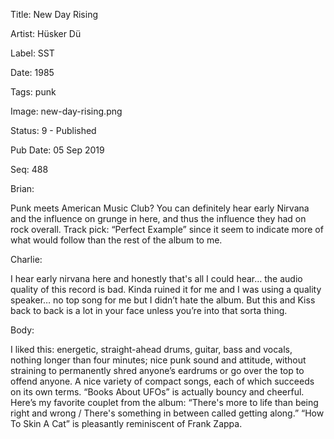 Title:  New Day Rising

Artist: Hüsker Dü

Label:  SST

Date:   1985

Tags:   punk

Image:  new-day-rising.png

Status: 9 - Published

Pub Date: 05 Sep 2019

Seq:    488

Brian: 

Punk meets American Music Club? You can definitely hear early Nirvana and the influence on grunge in here, and thus the influence they had on rock overall. Track pick: “Perfect Example” since it seem to indicate more of what would follow than the rest of the album to me. 


Charlie: 

I hear early nirvana here and honestly that's all I could hear… the audio quality of this record is bad. Kinda ruined it for me and I was using a quality speaker… no top song for me but I didn’t hate the album. But this and Kiss back to back is a lot in your face unless you’re into that sorta thing.


Body: 

I liked this: energetic, straight-ahead drums, guitar, bass and vocals, nothing longer than four minutes; nice punk sound and attitude, without straining to permanently shred anyone’s eardrums or go over the top to offend anyone. A nice variety of compact songs, each of which succeeds on its own terms. “Books About UFOs” is actually bouncy and cheerful. Here’s my favorite couplet from the album: “There's more to life than being right and wrong / There's something in between called getting along.” “How To Skin A Cat” is pleasantly reminiscent of Frank Zappa. 

